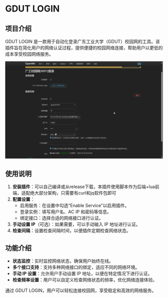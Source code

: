 # GDUT LOGIN

## 项目介绍

GDUT LOGIN 是一款用于自动化登录广东工业大学（GDUT）校园网的工具。该插件旨在简化用户的网络认证过程，提供便捷的校园网络连接，帮助用户以更低的成本享受校园网络服务。

![gdut wifi自动认证插件](imgs/gdut_wifi.png)

## 使用说明

1. **安装插件**：可以自己编译或从release下载，本插件使用脚本作为后端+lua前端，适配绝大部分架构，只需要有curl和jq软件包即可
2. **配置设置**：
   - 启用服务：在设置中勾选“Enable Service”以启用插件。
   - 登录实例：填写用户名、AC IP 和密码等信息。
   - 绑定接口：选择合适的网络接口进行认证。
3. **手动设置 IP**（可选）：如果需要，可以手动输入 IP 地址进行认证。
4. **检查间隔**：设置检查间隔时间，以便插件定期检查网络状态。

## 功能介绍

- **状态监控**：实时监控网络状态，确保用户始终在线。
- **多个接口支持**：支持多种网络接口的绑定，适应不同的网络环境。
- **手动 IP 设置**：允许用户手动设置 IP 地址，以便在特定情况下进行认证。
- **检查频率设置**：用户可以自定义检查网络状态的频率，优化网络连接体验。

通过 GDUT LOGIN，用户可以轻松连接校园网，享受稳定和高效的网络服务。
